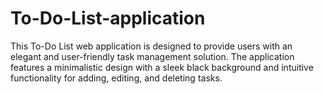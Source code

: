 # To-Do-List-application
This To-Do List web application is designed to provide users with an elegant and user-friendly task management solution. The application features a minimalistic design with a sleek black background and intuitive functionality for adding, editing, and deleting tasks. 
